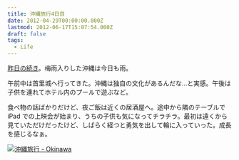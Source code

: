 ```yaml
---
title: 沖縄旅行4日目
date: 2012-04-29T00:00:00.000Z
lastmod: 2012-06-17T15:07:54.000Z
draft: false
tags:
  - Life
---
```


[昨日の続き](/posts/20120428/p01)。梅雨入りした沖縄は今日も雨。

午前中は首里城へ行ってきた。沖縄は独自の文化があるんだな…と実感。午後は子供を連れてホテル内のプールで遊ぶなど。

食べ物の話ばかりだけど、夜ご飯は近くの居酒屋へ。途中から隣のテーブルで iPad での上映会が始まり、うちの子供も気になってチラチラ。最初は遠くから見ていただけだったけど、しばらく経つと勇気を出して輪に入っていった。成長を感じるなぁ。

[![沖縄旅行 - Okinawa](https://farm9.staticflickr.com/8010/7386345836_a2d0481038_z.jpg "沖縄旅行 - Okinawa")](http://www.flickr.com/photos/machu/7386345836/)
